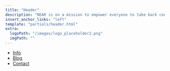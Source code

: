 ```yaml
---
title: "Header"
description: "NEAR is on a mission to empower everyone to take back control of their money, their data, and their identity. Join us."
insert_anchor_links: "left"
template: "partials/header.html"
extra:
  logoPath: "/images/logo_placeholder2.png"
  imgPath: ""
---
```


- [Info]("https://info.freezone.tf")
- [Blog]("/Blog")
- [Contact]("mailto:info@ourworld.tf")
